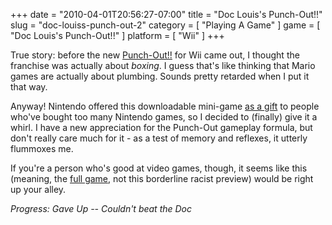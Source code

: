 +++
date = "2010-04-01T20:56:27-07:00"
title = "Doc Louis's Punch-Out!!"
slug = "doc-louiss-punch-out-2"
category = [ "Playing A Game" ]
game = [ "Doc Louis's Punch-Out!!" ]
platform = [ "Wii" ]
+++

True story: before the new [Punch-Out!!](game:Punch-Out!! (2009)) for Wii came out, I thought the franchise was actually about <i>boxing</i>.  I guess that's like thinking that Mario games are actually about plumbing.  Sounds pretty retarded when I put it that way.

Anyway!  Nintendo offered this downloadable mini-game <a href="http://kotaku.com/5314497/a-one+two-shot-of-doc-louiss-punch+out">as a gift</a> to people who've bought too many Nintendo games, so I decided to (finally) give it a whirl.  I have a new appreciation for the Punch-Out gameplay formula, but don't really care much for it - as a test of memory and reflexes, it utterly flummoxes me.

If you're a person who's good at video games, though, it seems like this (meaning, the [full game](game:Punch-Out!! (2009)), not this borderline racist preview) would be right up your alley.

<i>Progress: Gave Up -- Couldn't beat the Doc</i>